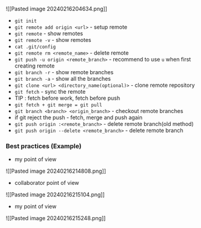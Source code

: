 ![[Pasted image 20240216204634.png]]


- `git init`
- `git remote add origin <url>` - setup remote
- `git remote` - show remotes
- `git remote -v` - show remotes
- `cat .git/config`
- `git remote rm <remote_name>` - delete remote
- `git push -u origin <remote_branch>`  - recommend to use `u` when first creating remote
- `git branch -r` - show remote branches
- `git branch -a` - show all the branches
- `git clone <url> <directory_name(optional)>` - clone remote repository
- `git fetch` - sync the remote
- TIP : fetch before work, fetch before push
- `git fetch + git merge = git pull`
- `git branch <branch> <origin_branch>` - checkout remote branches
- if git reject the push - fetch, merge and push again
- `git push origin :<remote_branch>` - delete remote branch(old method)
- `git push origin --delete <remote_branch>` - delete remote branch


### Best practices (Example)

- my point of view

![[Pasted image 20240216214808.png]]

- collaborator point of view

![[Pasted image 20240216215104.png]]

- my point of view

![[Pasted image 20240216215248.png]]

